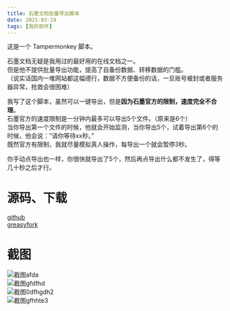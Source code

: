 ```yaml
---
title: 石墨文档批量导出脚本
date: 2021-03-19
tags: [我的软件]
---
```

这是一个 Tampermonkey 脚本。  

石墨文档无疑是我用过的最好用的在线文档之一。  
但是他不提供批量导出功能，提高了自备份数据、转移数据的门槛。   
（说实话国内一堆网站都这幅德行，数据不方便备份的话，一旦账号被封或者服务器异常，抢救会很困难）   

我写了这个脚本，虽然可以一键导出，但是**因为石墨官方的限制，速度完全不合理**。    
石墨官方的速度限制是一分钟内最多可以导出5个文件。（原来是6个）   
当你导出第一个文件的时候，他就会开始监测，当你导出5个，试着导出第6个的时候，他会说：“请你等待xx秒。”    
既然官方有限制，我就尽量模拟真人操作，每导出一个就会暂停3秒。   

你手动点导出也一样，你很快就导出了5个，然后再点导出什么都不发生了，得等几十秒之后才行。  

# 源码、下载
[github](https://github.com/gordonwalkedby/shimo-export)   
[greasyfork](https://greasyfork.org/scripts/423544-%E7%9F%B3%E5%A2%A8%E6%96%87%E6%A1%A3%E6%89%B9%E9%87%8F%E5%AF%BC%E5%87%BA)

# 截图
![截图afda](https://z3.ax1x.com/2021/03/19/6R7YkV.png)   
![截图gfdfhd](https://z3.ax1x.com/2021/03/19/6RhDmV.png)  
![截图0dfhgdh2](https://z3.ax1x.com/2021/03/19/6RhPQ1.png)    
![截图gfhhte3](https://z3.ax1x.com/2021/03/19/6RhtYQ.png)   
